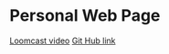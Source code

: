 Personal Web Page
=====
[Loomcast video](https://www.loom.com/share/13f04fa0cc834959804023efd6d46e05?sid=808aa6e5-1929-4063-b66b-4f5355f41d19)
[Git Hub link](https://github.com/Neon26/personal-website)